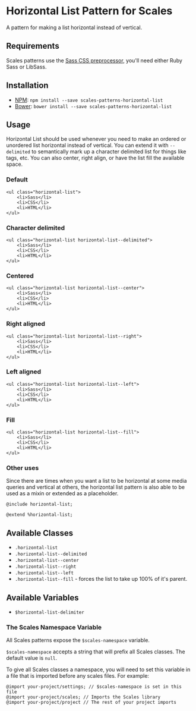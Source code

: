 # Horizontal List Pattern for Scales

A pattern for making a list horizontal instead of vertical.

## Requirements

Scales patterns use the [Sass CSS preprocessor](http://sass-lang.com/), you'll need either Ruby Sass or LibSass.

## Installation

* [NPM](http://npmjs.com): `npm install --save scales-patterns-horizontal-list`
* [Bower](http://bower.io/): `bower install --save scales-patterns-horizontal-list`

## Usage

Horizontal List should be used whenever you need to make an ordered or unordered list horizontal instead of vertical. You can extend it with `--delimited` to semantically mark up a character delimited list for things like tags, etc. You can also center, right align, or have the list fill the available space.

### Default

```
<ul class="horizontal-list">
    <li>Sass</li>
    <li>CSS</li>
    <li>HTML</li>
</ul>
```

### Character delimited

```
<ul class="horizontal-list horizontal-list--delimited">
    <li>Sass</li>
    <li>CSS</li>
    <li>HTML</li>
</ul>
```

### Centered

```
<ul class="horizontal-list horizontal-list--center">
    <li>Sass</li>
    <li>CSS</li>
    <li>HTML</li>
</ul>
```

### Right aligned

```
<ul class="horizontal-list horizontal-list--right">
    <li>Sass</li>
    <li>CSS</li>
    <li>HTML</li>
</ul>
```

### Left aligned

```
<ul class="horizontal-list horizontal-list--left">
    <li>Sass</li>
    <li>CSS</li>
    <li>HTML</li>
</ul>
```

### Fill

```
<ul class="horizontal-list horizontal-list--fill">
    <li>Sass</li>
    <li>CSS</li>
    <li>HTML</li>
</ul>
```

### Other uses

Since there are times when you want a list to be horizontal at some media queries and vertical at others, the horizontal list pattern is also able to be used as a mixin or extended as a placeholder.

```
@include horizontal-list;

@extend %horizontal-list;
```

## Available Classes

* `.horizontal-list`
* `.horizontal-list--delimited`
* `.horizontal-list--center`
* `.horizontal-list--right`
* `.horizontal-list--left`
* `.horizontal-list--fill` - forces the list to take up 100% of it's parent.

## Available Variables

* `$horizontal-list-delimiter`

### The Scales Namespace Variable

All Scales patterns expose the `$scales-namespace` variable.

`$scales-namespace` accepts a string that will prefix all Scales classes. The default value is `null`.

To give all Scales classes a namespace, you will need to set this variable in a file that is imported before any scales files. For example:

```
@import your-project/settings; // $scales-namespace is set in this file
@import your-project/scales; // Imports the Scales library
@import your-project/project // The rest of your project imports
```
